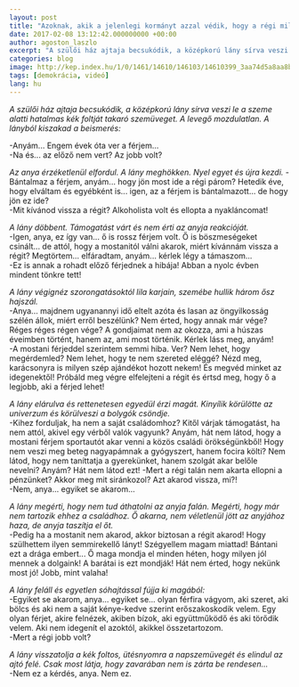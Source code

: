 ```yaml
---
layout: post
title: "Azoknak, akik a jelenlegi kormányt azzal védik, hogy a régi milyen rossz volt"
date: 2017-02-08 13:12:42.000000000 +00:00
author: agoston_laszlo
excerpt: "A szülői ház ajtaja becsukódik, a középkorú lány sírva veszi le a szeme alatti hatalmas kék foltját takaró szemüveget. A levegő mozdulatlan. A lányból kiszakad a beismerés:"
categories: blog
image: http://kep.index.hu/1/0/1461/14610/146103/14610399_3aa74d5a8aa8b5f7d886091dc219162b_x.jpg
tags: [demokrácia, videó]
lang: hu
---
```


*A szülői ház ajtaja becsukódik, a középkorú lány sírva veszi le a szeme alatti hatalmas kék foltját takaró szemüveget. A levegő mozdulatlan. A lányból kiszakad a beismerés:*<br />

-Anyám... Engem évek óta ver a férjem... <br />
-Na és... az előző nem vert? Az jobb volt? <br />

*Az anya érzéketlenül elfordul. A lány meghökken. Nyel egyet és újra kezdi.* 
-Bántalmaz a férjem, anyám... hogy jön most ide a régi párom? Hetedik éve, hogy elváltam és egyébként is... igen, az a férjem is bántalmazott... de hogy jön ez ide? <br />
-Mit kívánod vissza a régit? Alkoholista volt és ellopta a nyakláncomat! <br />

*A lány döbbent. Támogatást várt és nem érti az anyja reakcióját.*<br />
-Igen, anya, ez így van... ő is rossz férjem volt. Ő is böszmeségeket csinált... de attól, hogy a mostanitól válni akarok, miért kívánnám vissza a régit? Megtörtem... elfáradtam, anyám... kérlek légy a támaszom... <br />
-Ez is annak a rohadt előző férjednek a hibája! Abban a nyolc évben mindent tönkre tett! <br />

*A lány végignéz szorongatásoktól lila karjain, szemébe hullik három ősz hajszál.*<br />
-Anya... majdnem ugyanannyi idő eltelt azóta és lasan az öngyilkosság szélén állok, miért erről beszélünk? Nem érted, hogy annak már vége? Réges réges régen vége? A gondjaimat nem az okozza, ami a húszas éveimben történt, hanem az, ami most történik. Kérlek láss meg, anyám! <br />
-A mostani férjeddel szerintem semmi hiba. Ver? Nem lehet, hogy megérdemled? Nem lehet, hogy te nem szereted eléggé? Nézd meg, karácsonyra is milyen szép ajándékot hozott nekem! És megvéd minket az idegenektől! Próbáld meg végre elfelejteni a régit és értsd meg, hogy ő a legjobb, aki a férjed lehet! <br />

*A lány elárulva és rettenetesen egyedül érzi magát. Kinyílik körülötte az univerzum és körülveszi a bolygók csöndje.*<br />
-Kihez forduljak, ha nem a saját családomhoz? Kitől várjak támogatást, ha nem attól, akivel egy vérből valók vagyunk? Anyám, hát nem látod, hogy a mostani férjem sportautót akar venni a közös családi örökségünkből! Hogy nem veszi meg beteg nagyapámnak a gyógyszert, hanem focira költi? Nem látod, hogy nem taníttatja a gyerekünket, hanem szolgát akar belőle nevelni? Anyám? Hát nem látod ezt!
-Mert a régi talán nem akarta ellopni a pénzünket? Akkor meg mit siránkozol? Azt akarod vissza, mi?! <br />
-Nem, anya... egyiket se akarom... <br />

*A lány megérti, hogy nem tud áthatolni az anyja falán. Megérti, hogy már nem tartozik ehhez a családhoz. Ő akarna, nem véletlenül jött az anyjához haza, de anyja taszítja el őt.*<br />
-Pedig ha a mostanit nem akarod, akkor biztosan a régit akarod! Hogy szülhettem ilyen semmirekellő lányt! Szégyellem magam miattad! Bántani ezt a drága embert... Ő maga mondja el minden héten, hogy milyen jól mennek a dolgaink! A barátai is ezt mondják! Hát nem érted, hogy nekünk most jó! Jobb, mint valaha!<br />

*A lány feláll és egyetlen sóhajtással fújja ki magából:*<br />
-Egyiket se akarom, anya... egyiket se... olyan férfira vágyom, aki szeret, aki bölcs és aki nem a saját kénye-kedve szerint erőszakoskodik velem. Egy olyan férjet, akire felnézek, akiben bízok, aki együttműködő és aki törődik velem. Aki nem idegenít el azoktól, akikkel összetartozom.<br />
-Mert a régi jobb volt? <br />

*A lány visszatolja a kék foltos, ütésnyomra a napszemüvegét és elindul az ajtó felé. Csak most látja, hogy zavarában nem is zárta be rendesen...*<br />
-Nem ez a kérdés, anya. Nem ez.
